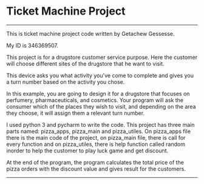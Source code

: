 # Ticket Machine Project
*****************************************************************

This is ticket machine project code written by Getachew Gessesse.

My ID is 346369507.

This project is for a drugstore customer service purpose. Here the customer will choose different
sites of the drugstore that he want to visit.

This device asks you what activity you've come to complete and gives you a turn number based
on the activity you chose.

In this example, you are going to design it for a drugstore that focuses on perfumery,
pharmaceuticals, and cosmetics.
Your program will ask the consumer which of the places they wish to visit, and depending on the
area they choose, it will assign them a relevant turn number.

I used python 3 and pycharm to write the code.
This project has three main parts named: pizza_apps, pizza_main and pizza_utiles.
On pizza_apps file there is the main code of the project, on pizza_main file,
there is call for every function and on pizza_utiles, there is help function 
called random inorder to help the customer to play luck game and get discount.

At the end of the program, the program calculates the total price of the pizza
orders with the discount value and gives result for the customers.

*****************************************************************
